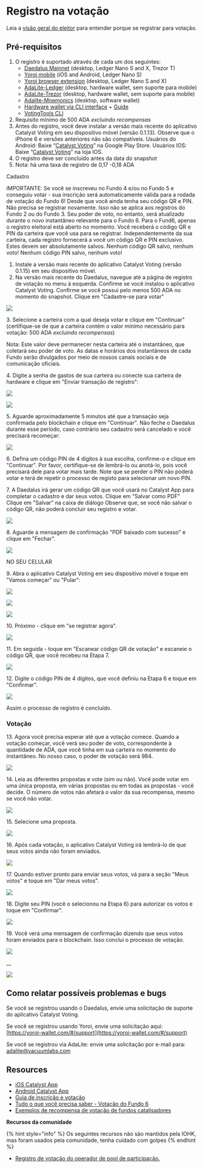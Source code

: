 # Registro na votação

Leia a [visão geral do eleitor](voter-guide.md) para entender porque se registrar para votação.

## Pré-requisitos

1. O registro é suportado através de cada um dos seguintes:
   * [Daedalus Mainnet](https://daedaluswallet.io/en/download/) (desktop, Ledger Nano S and X, Trezor T)
   * [Yoroi mobile](https://yoroi-wallet.com/#/) (iOS and Android, Ledger Nano S)
   * [Yoroi browser extension](https://yoroi-wallet.com/#/) (desktop, Ledger Nano S and X)
   * [AdaLite-Ledger](https://adalite.medium.com/catalyst-voting-registration-on-adalite-71d975f75755) (desktop, hardware wallet, sem suporte para mobile)
   * [AdaLite-Trezor](https://adalite.medium.com/catalyst-voting-registration-on-adalite-71d975f75755) (desktop, hardware wallet, sem suporte para mobile)
   * [Adalite-Mnemonics](https://adalite.medium.com/catalyst-voting-registration-on-adalite-71d975f75755) (desktop, software wallet)
   * [Hardware wallet via CLI interface](https://github.com/vacuumlabs/cardano-hw-cli#catalyst-voting-registration) + [Guide](https://github.com/gitmachtl/scripts/blob/master/SPO\_Pledge\_Catalyst\_Registration.md#how-to-vote-with-funds-also-pledge-on-hardware-wallets-new)
   * [VotingTools CLI](https://github.com/input-output-hk/voting-tools)
2. Requisito mínimo de 500 ADA _excluindo recompensas_
3. Antes do registro, você deve instalar a versão mais recente do aplicativo Catalyst Voting em seu dispositivo móvel (versão 0.1.13). Observe que o iPhone 6 e versões anteriores não são compatíveis. Usuários do Android: Baixe “[Catalyst Voting](https://play.google.com/store/apps/details?id=io.iohk.vitvoting\&pli=1)” na Google Play Store. Usuários IOS: Baixe “[Catalyst Voting](https://apps.apple.com/fr/app/catalyst-voting/id1517473397?l=en)” na loja IOS.
4. O registro deve ser concluído antes da data do snapshot&#x20;
5. Nota: há uma taxa de registro de 0,17 -0,18 ADA

Cadastro&#x20;

IMPORTANTE: Se você se inscreveu no Fundo 4 e/ou no Fundo 5 e conseguiu votar - sua inscrição será automaticamente válida para a rodada de votação do Fundo 6! Desde que você ainda tenha seu código QR e PIN. Não precisa se registrar novamente. Isso não se aplica aos registros do Fundo 2 ou do Fundo 3. Seu poder de voto, no entanto, será atualizado durante o novo instantâneo relevante para o Fundo 6. Para o Fund6, apenas o registro eleitoral está aberto no momento. Você receberá o código QR e PIN da carteira que você usa para se registrar. Independentemente da sua carteira, cada registro fornecerá a você um código QR e PIN exclusivo. Estes devem ser absolutamente salvos. Nenhum código QR salvo, nenhum voto! Nenhum código PIN salvo, nenhum voto!

1. Instale a versão mais recente do aplicativo Catalyst Voting (versão 0.1.15) em seu dispositivo móvel.
2. Na versão mais recente do Daedalus, navegue até a página de registro de votação no menu à esquerda. Confirme se você instalou o aplicativo Catalyst Voting. Confirme se você possui pelo menos 500 ADA no momento do snapshot. Clique em "Cadastre-se para votar"

![](../.gitbook/assets/vote1.jpg)

3\. Selecione a carteira com a qual deseja votar e clique em "Continuar" (certifique-se de que a carteira contém o valor mínimo necessário para votação: 500 ADA _excluindo recompensas_)

Nota: Este valor deve permanecer nesta carteira até o instantâneo, que coletará seu poder de voto. As datas e horários dos instantâneos de cada Fundo serão divulgados por meio de nossos canais sociais e de comunicação oficiais.

4\. Digite a senha de gastos de sua carteira ou conecte sua carteira de hardware e clique em "Enviar transação de registro":

![](../.gitbook/assets/vote3.jpg)

![](../.gitbook/assets/vote4.jpg)

5\. Aguarde aproximadamente 5 minutos até que a transação seja confirmada pelo blockchain e clique em "Continuar". Não feche o Daedalus durante esse período, caso contrário seu cadastro será cancelado e você precisará recomeçar:

![](../.gitbook/assets/vote5.jpg)

6\. Defina um código PIN de 4 dígitos à sua escolha, confirme-o e clique em "Continuar". Por favor, certifique-se de lembrá-lo ou anotá-lo, pois você precisará dele para votar mais tarde. Note que se perder o PIN não poderá votar e terá de repetir o processo de registo para selecionar um novo PIN.

7\. A Daedalus irá gerar um código QR que você usará no Catalyst App para completar o cadastro e dar seus votos. Clique em "Salvar como PDF" Clique em "Salvar" na caixa de diálogo Observe que, se você não salvar o código QR, não poderá concluir seu registro e votar.

![](../.gitbook/assets/vote7.jpg)

8\. Aguarde a mensagem de confirmação "PDF baixado com sucesso" e clique em "Fechar".&#x20;

![](../.gitbook/assets/vote8.jpg)

NO SEU CELULAR&#x20;

9\. Abra o aplicativo Catalyst Voting em seu dispositivo móvel e toque em "Vamos começar" ou "Pular":

![](../.gitbook/assets/vote9.jpeg)

![](../.gitbook/assets/vote10.jpeg)

![](../.gitbook/assets/vote11.jpeg)

10\. Próximo - clique em "se registrar agora".

![](../.gitbook/assets/vote12.jpeg)

11\. Em seguida - toque em "Escanear código QR de votação" e escaneie o código QR, que você recebeu na Etapa 7.

![](../.gitbook/assets/vote13.jpeg)

12\. Digite o código PIN de 4 dígitos, que você definiu na Etapa 6 e toque em "Confirmar".

![](../.gitbook/assets/vote14.jpeg)

Assim o processo de registro é concluído.



### Votação&#x20;

13\. Agora você precisa esperar até que a votação comece. Quando a votação começar, você verá seu poder de voto, correspondente à quantidade de ADA, que você tinha em sua carteira no momento do instantâneo. No nosso caso, o poder de votação será 984.

![](../.gitbook/assets/vote15.jpeg)

14\. Leia as diferentes propostas e vote (sim ou não). Você pode votar em uma única proposta, em várias propostas ou em todas as propostas - você decide. O número de votos não afetará o valor da sua recompensa, mesmo se você não votar.

![](../.gitbook/assets/vote16.jpeg)

15\. Selecione uma proposta.

![](../.gitbook/assets/vote17.jpeg)

16\. Após cada votação, o aplicativo Catalyst Voting irá lembrá-lo de que seus votos ainda não foram enviados.

![](../.gitbook/assets/vote18.jpeg)

17\. Quando estiver pronto para enviar seus votos, vá para a seção "Meus votos" e toque em "Dar meus votos".

![](../.gitbook/assets/vote19.jpeg)

18\. Digite seu PIN (você o selecionou na Etapa 6) para autorizar os votos e toque em "Confirmar".

![](../.gitbook/assets/vote20.jpeg)

19\. Você verá uma mensagem de confirmação dizendo que seus votos foram enviados para o blockchain. Isso conclui o processo de votação.

![](../.gitbook/assets/vote21.jpeg)

__

![](../.gitbook/assets/vote22.jpeg)



## Como relatar possíveis problemas e bugs

Se você se registrou usando o Daedalus, envie uma solicitação de suporte do aplicativo Catalyst Voting.&#x20;

Se você se registrou usando Yoroi, envie uma solicitação aqui: [https://yoroi-wallet.com/#/support](https://yoroi-wallet.com/#/support)

Se você se registrou via AdaLite: envie uma solicitação por e-mail para: [adalite@vacuumlabs.com](mailto:adalite@vacuumlabs.com)

## **Resources**

* [iOS Catalyst App](https://apps.apple.com/app/id1517473397)
* [Android Catalyst App](https://play.google.com/store/apps/details?id=io.iohk.vitvoting)
* [Guia de inscrição e votação ](https://iohk.zendesk.com/hc/en-us/articles/900005679386)
* [Tudo o que você precisa saber - Votação do Fundo 6](https://www.reddit.com/r/cardano/comments/p2xpi8/project\_catalyst\_all\_you\_need\_to\_know\_fund6\_voter/)&#x20;
* [Exemplos de recompensa de votação de fundos catalisadores](https://docs.google.com/document/d/1Z2qLzGbLQxLgfDKqnTZFTL3IM28V8uUykptng0p5jbE/edit)

**Recursos da comunidade**

{% hint style="info" %}
Os seguintes recursos não são mantidos pela IOHK, mas foram usados pela comunidade, tenha cuidado com golpes
{% endhint %}

* [Registro de votação do operador de pool de participação.](https://github.com/gitmachtl/scripts/blob/master/SPO\_Pledge\_Catalyst\_Registration.md)
